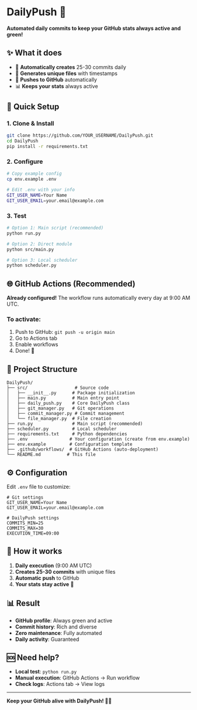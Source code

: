 # DailyPush 🚀

**Automated daily commits to keep your GitHub stats always active and green!**

## ✨ What it does

- 🤖 **Automatically creates** 25-30 commits daily
- 📝 **Generates unique files** with timestamps
- 🚀 **Pushes to GitHub** automatically
- 📊 **Keeps your stats** always active

## 🚀 Quick Setup

### 1. Clone & Install
```bash
git clone https://github.com/YOUR_USERNAME/DailyPush.git
cd DailyPush
pip install -r requirements.txt
```

### 2. Configure
```bash
# Copy example config
cp env.example .env

# Edit .env with your info
GIT_USER_NAME=Your Name
GIT_USER_EMAIL=your.email@example.com
```

### 3. Test
```bash
# Option 1: Main script (recommended)
python run.py

# Option 2: Direct module
python src/main.py

# Option 3: Local scheduler
python scheduler.py
```

## 🌐 GitHub Actions (Recommended)

**Already configured!** The workflow runs automatically every day at 9:00 AM UTC.

### To activate:
1. Push to GitHub: `git push -u origin main`
2. Go to Actions tab
3. Enable workflows
4. Done! 🎉

## 📁 Project Structure

```
DailyPush/
├── src/                  # Source code
│   ├── __init__.py      # Package initialization
│   ├── main.py          # Main entry point
│   ├── daily_push.py    # Core DailyPush class
│   ├── git_manager.py   # Git operations
│   ├── commit_manager.py # Commit management
│   └── file_manager.py  # File creation
├── run.py               # Main script (recommended)
├── scheduler.py         # Local scheduler
├── requirements.txt     # Python dependencies
├── .env                # Your configuration (create from env.example)
├── env.example         # Configuration template
├── .github/workflows/  # GitHub Actions (auto-deployment)
└── README.md          # This file
```

## ⚙️ Configuration

Edit `.env` file to customize:

```env
# Git settings
GIT_USER_NAME=Your Name
GIT_USER_EMAIL=your.email@example.com

# DailyPush settings
COMMITS_MIN=25
COMMITS_MAX=30
EXECUTION_TIME=09:00
```

## 🔄 How it works

1. **Daily execution** (9:00 AM UTC)
2. **Creates 25-30 commits** with unique files
3. **Automatic push** to GitHub
4. **Your stats stay active** 🎯

## 📊 Result

- **GitHub profile**: Always green and active
- **Commit history**: Rich and diverse
- **Zero maintenance**: Fully automated
- **Daily activity**: Guaranteed

## 🆘 Need help?

- **Local test**: `python run.py`
- **Manual execution**: GitHub Actions → Run workflow
- **Check logs**: Actions tab → View logs

---

**Keep your GitHub alive with DailyPush! 🚀✨**
